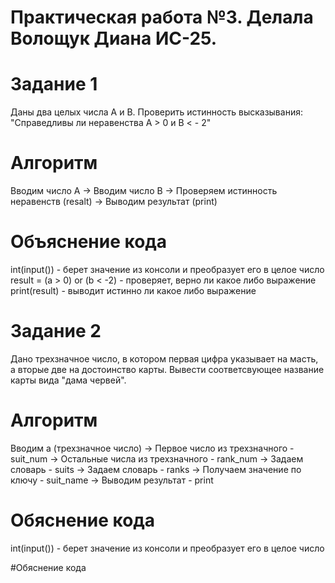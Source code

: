 # Практическая работа №3. Делала Волощук Диана ИС-25.
# Задание 1
Даны два целых числа А и В. Проверить истинность высказывания: "Справедливы ли неравенства А > 0 и В < - 2" 
# Алгоритм
Вводим число А
->
Вводим число В
->
Проверяем истинность неравенств (resalt)
->
Выводим результат (print)
# Объяснение кода
int(input()) - берет значение из консоли и преобразует его в целое число 
result = (a > 0) or (b < -2) - проверяет, верно ли какое либо выражение 
print(result) - выводит истинно ли какое либо выражение

#  Задание 2
Дано трехзначное число, в котором первая цифра указывает на масть, а вторые две на достоинство карты. Вывести соответсвующее название карты вида "дама червей".
# Алгоритм
Вводим а (трехзначное число)
->
Первое число из трехзначного - suit_num
->
Остальные числа из трехзначного - rank_num
->
Задаем словарь - suits
->
Задаем словарь - ranks
->
Получаем значение по ключу - suit_name
->
Выводим результат - print

# Обяснение кода
int(input()) - берет значение из консоли и преобразует его в целое число 

#Обяснение кода
